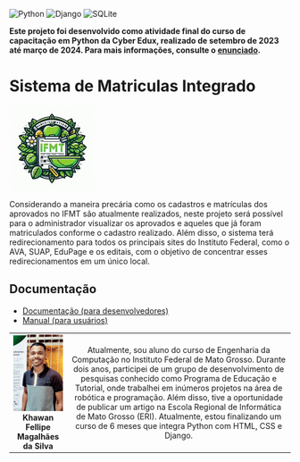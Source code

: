 
![Python](https://img.shields.io/badge/python-3670A0?style=for-the-badge&logo=python&logoColor=ffdd54)
![Django](https://img.shields.io/badge/django-%23092E20.svg?style=for-the-badge&logo=django&logoColor=white)
![SQLite](https://img.shields.io/badge/sqlite-%2307405e.svg?style=for-the-badge&logo=sqlite&logoColor=white)

**Este projeto foi desenvolvido como atividade final do curso de capacitação em Python da Cyber Edux, realizado de setembro de 2023 até março de 2024. Para mais informações, consulte o [enunciado](ENUNCIADO.md).**

# Sistema de Matriculas Integrado


<img src="sistema.jpg" width="150px">

<!-- Substitua o seguinte parágrafo por um resumo do seu projeto: -->
Considerando a maneira precária como os cadastros e matrículas dos aprovados no IFMT são atualmente realizados, neste projeto será possível para o administrador visualizar os aprovados e aqueles que já foram matriculados conforme o cadastro realizado. Além disso, o sistema terá redirecionamento para todos os principais sites do Instituto Federal, como o AVA, SUAP, EduPage e os editais, com o objetivo de concentrar esses redirecionamentos em um único local.
## Documentação

* [Documentação (para desenvolvedores)](Documentação.md)
* [Manual (para usuários)](Manual.md)




|  |  |
|:-------------:|:------------------------------------------------------------:|
|  <img src="eu.jpeg" width="150px"></br> **Khawan Fellipe Magalhães da Silva** | Atualmente, sou aluno do curso de Engenharia da Computação no Instituto Federal de Mato Grosso. Durante dois anos, participei de um grupo de desenvolvimento de pesquisas conhecido como Programa de Educação e Tutorial, onde trabalhei em inúmeros projetos na área de robótica e programação. Além disso, tive a oportunidade de publicar um artigo na Escola Regional de Informática de Mato Grosso (ERI). Atualmente, estou finalizando um curso de 6 meses que integra Python com HTML, CSS e Django.
